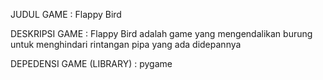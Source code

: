 JUDUL GAME :
Flappy Bird

DESKRIPSI GAME :
Flappy Bird adalah game yang mengendalikan burung untuk menghindari rintangan pipa yang ada didepannya

DEPEDENSI GAME (LIBRARY) :
pygame



